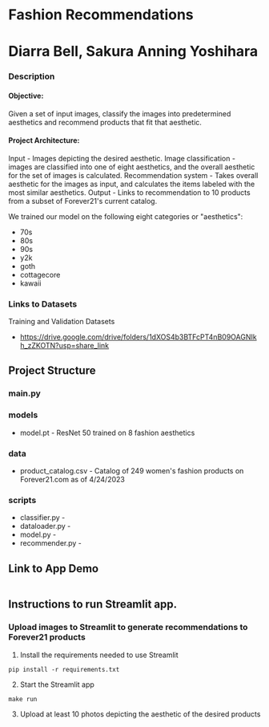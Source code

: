 # Fashion Recommendations
# Diarra Bell, Sakura Anning Yoshihara

### Description 
#### Objective:
Given a set of input images, classify the images into predetermined aesthetics and recommend products that fit that aesthetic.

#### Project Architecture:
Input - Images depicting the desired aesthetic.
Image classification - images are classified into one of eight aesthetics, and the overall aesthetic for the set of images is calculated.
Recommendation system - Takes overall aesthetic for the images as input, and calculates the items labeled with the most similar aesthetics.
Output - Links to recommendation to 10 products from a subset of Forever21's current catalog.
  
We trained our model on the following eight categories or "aesthetics":
- 70s
- 80s
- 90s
- y2k
- goth
- cottagecore
- kawaii


### Links to Datasets
Training and Validation Datasets
- https://drive.google.com/drive/folders/1dXOS4b3BTFcPT4nB09OAGNIkh_zZKOTN?usp=share_link


## Project Structure

### main.py
<insert description>

### models
- model.pt - ResNet 50 trained on 8 fashion aesthetics 

### data
- product_catalog.csv - Catalog of 249 women's fashion products on Forever21.com as of 4/24/2023

### scripts
- classifier.py - 
- dataloader.py - 
- model.py - 
- recommender.py - 

## Link to App Demo
```

```
## Instructions to run Streamlit app. 
### Upload images to Streamlit to generate recommendations to Forever21 products 
1. Install the requirements needed to use Streamlit
```
pip install -r requirements.txt
```
2. Start the Streamlit app
```
make run
```
3. Upload at least 10 photos depicting the aesthetic of the desired products
